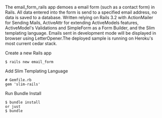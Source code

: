 The email_form_rails app demoes a email form (such as a contact form) in Rails. All data entered into the form is send to a specified email address, no data is saved to a database. Written relying on Rails 3.2 with ActionMailer for Sending Mails, ActiveAttr for extending ActiveModels features, ActiveModel's Validations and SimpleForm as a Form Builder, and the Slim templating language. Emails sent in development mode will be displayed in browser using LetterOpener.The deployed sample is running on Heroku's most current cedar stack.

Create a new Rails app
```
$ rails new email_form
```

Add Slim Templating Language
```
# Gemfile.rb
gem 'slim-rails'
```

Run Bundle Install
```
$ bundle install
or just
$ bundle
```


